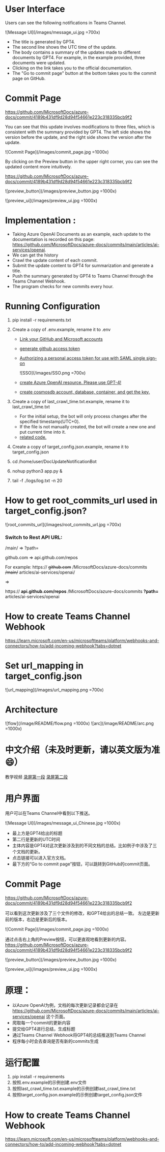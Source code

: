 # User Interface

Users can see the following notifications in Teams Channel.

![Message UI](/images/message_ui.jpg =700x)

- The title is generated by GPT4.
- The second line shows the UTC time of the update.
- The body contains a summary of the updates made to different documents by GPT4. For example, in the example provided, three documents were updated.
- Clicking on the link takes you to the official documentation.
- The "Go to commit page" button at the bottom takes you to the commit page on GitHub.

# Commit Page

https://github.com/MicrosoftDocs/azure-docs/commit/4189b431df9d28d94f54661e223c318335bcb9f2

You can see that this update involves modifications to three files, which is consistent with the summary provided by GPT4.
The left side shows the version before the update, and the right side shows the version after the update.

![Commit Page](/images/commit_page.jpg =1000x)

By clicking on the Preview button in the upper right corner, you can see the updated content more intuitively.

https://github.com/MicrosoftDocs/azure-docs/commit/4189b431df9d28d94f54661e223c318335bcb9f2

![preview_button](/images/preview_button.jpg =1000x)

![preview_ui](/images/preview_ui.jpg =1000x)

# Implementation :

- Taking Azure OpenAI Documents as an example, each update to the documentation is recorded on this page: https://github.com/MicrosoftDocs/azure-docs/commits/main/articles/ai-services/openai.
- We can get the history
- Crawl the update content of each commit.
- Submit the update content to GPT4 for summarization and generate a title.
- Push the summary generated by GPT4 to Teams Channel through the Teams Channel Webhook.
- The program checks for new commits every hour.

# Running Configuration

1. pip install -r requirements.txt
2. Create a copy of .env.example, rename it to .env
   - [Link your GitHub and Microsoft accounts](https://review.learn.microsoft.com/en-us/help/get-started/setup-github?branch=main&branchFallbackFrom=master#2-link-your-github-and-microsoft-accounts)
   - [generate github access token](https://docs.github.com/en/enterprise-server@3.6/authentication/keeping-your-account-and-data-secure/managing-your-personal-access-tokens)
   - [Authorizing a personal access token for use with SAML single sign-on](https://docs.github.com/en/enterprise-cloud@latest/authentication/authenticating-with-saml-single-sign-on/authorizing-a-personal-access-token-for-use-with-saml-single-sign-on)
     
     ![SSO](/images/SSO.png =700x)
   - [create Azure OpenAI resource. Please use GPT-4!](https://learn.microsoft.com/en-us/azure/ai-services/openai/how-to/create-resource?pivots=web-portal)
   - [create cosmosdb account, database, container, and get the key.](https://learn.microsoft.com/en-us/azure/cosmos-db/nosql/quickstart-portal)
3. Create a copy of last_crawl_time.txt.example, rename it to last_crawl_time.txt

   - For the initial setup, the bot will only process changes after the specified timestamp(UTC+0).
   - If the file is not manually created, the bot will create a new one and put current time into it.
   - [related code.](https://dev.azure.com/GCR-AI-IoT-Team-Operation/_git/DocUpdateNotificationBot?path=/app.py&version=GBmaster&line=110&lineEnd=135&lineStartColumn=1&lineEndColumn=60&lineStyle=plain&_a=contents)
4. Create a copy of target_config.json.example, rename it to target_config.json
5. cd /home/user/DocUpdateNotificationBot
6. nohup python3 app.py &
7. tail -f ./logs/log.txt -n 20

# How to get root_commits_url used in target_config.json?

![root_commits_url](/images/root_commits_url.jpg =700x)

### Switch to Rest API URL:

   /main/        =>   ?path=

github.com   =>   api.github.com/repos

For example:
https://   ~~github.com~~   /MicrosoftDocs/azure-docs/commits   ~~/main/~~   articles/ai-services/openai/

=>

https://   **api.github.com/repos**   /MicrosoftDocs/azure-docs/commits   **?path=**   articles/ai-services/openai

# How to create Teams Channel Webhook

https://learn.microsoft.com/en-us/microsoftteams/platform/webhooks-and-connectors/how-to/add-incoming-webhook?tabs=dotnet

# Set url_mapping in target_config.json
![url_mapping](/images/url_mapping.png =700x)

# Architecture

![flow](/image/README/flow.png =1000x)
![arc](/image/README/arc.png =1000x)

# 中文介绍（未及时更新，请以英文版为准😄）

教学视频
[录屏第一段](https://microsoftapc-my.sharepoint.com/:v:/g/personal/zehua_microsoft_com/EUGH-FF3AolDgZt4tx99XqgBGiWEdpHHjQgNCETh71C3xg?e=2qIg4j&nav=eyJyZWZlcnJhbEluZm8iOnsicmVmZXJyYWxBcHAiOiJTdHJlYW1XZWJBcHAiLCJyZWZlcnJhbFZpZXciOiJTaGFyZURpYWxvZy1MaW5rIiwicmVmZXJyYWxBcHBQbGF0Zm9ybSI6IldlYiIsInJlZmVycmFsTW9kZSI6InZpZXcifX0%3D)
[录屏第二段](https://microsoftapc-my.sharepoint.com/:v:/g/personal/zehua_microsoft_com/EXJocHoLdMpNtqzOeyn4yEwBUlgDRSOUKPyZmFHasAOgDg?e=VB9siS&nav=eyJyZWZlcnJhbEluZm8iOnsicmVmZXJyYWxBcHAiOiJTdHJlYW1XZWJBcHAiLCJyZWZlcnJhbFZpZXciOiJTaGFyZURpYWxvZy1MaW5rIiwicmVmZXJyYWxBcHBQbGF0Zm9ybSI6IldlYiIsInJlZmVycmFsTW9kZSI6InZpZXcifX0%3D)

# 用户界面

用户可以在Teams Channel中看到以下推送。

![Message UI](/images/message_ui_Chinese.jpg =1000x)

- 最上方是GPT4给出的标题
- 第二行是更新的UTC时间
- 主体内容是GPT4对这次更新涉及到的不同文档的总结。比如例子中涉及了三个文档的更新。
- 点击链接可以进入官方文档。
- 最下方的“Go to commit page”按钮，可以跳转到GitHub的commit页面。

# Commit Page

https://github.com/MicrosoftDocs/azure-docs/commit/4189b431df9d28d94f54661e223c318335bcb9f2

可以看到这次更新涉及了三个文件的修改，和GPT4给出的总结一致。
左边是更新前的版本，右边是更新后的版本。

![Commit Page](/images/commit_page.jpg =1000x)

通过点击右上角的Preview按钮，可以更直观地看到更新的内容。
https://github.com/MicrosoftDocs/azure-docs/commit/4189b431df9d28d94f54661e223c318335bcb9f2

![preview_button](/images/preview_button.jpg =1000x)

![preview_ui](/images/preview_ui.jpg =1000x)

# 原理：

- 以Azure OpenAI为例，文档的每次更新记录都会记录在 https://github.com/MicrosoftDocs/azure-docs/commits/main/articles/ai-services/openai 这个页面。
- 爬取每一个commit的更新内容
- 提交给GPT4进行总结，生成标题
- 通过Teams Channel Webhook将GPT4的总结推送到Teams Channel
- 程序每小时会去查询是否有新的commits生成

# 运行配置

1. pip install -r requirements
2. 按照.env.example的示例创建.env文件
3. 按照last_crawl_time.txt.example的示例创建last_crawl_time.txt
4. 按照target_config.json.example的示例创建target_config.json文件

# How to create Teams Channel Webhook

https://learn.microsoft.com/en-us/microsoftteams/platform/webhooks-and-connectors/how-to/add-incoming-webhook?tabs=dotnet
